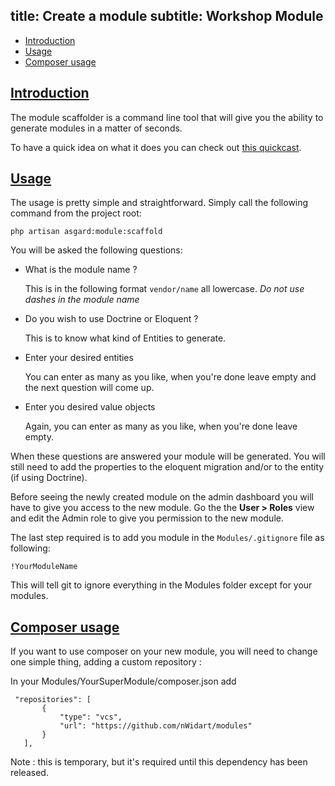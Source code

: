 title: Create a module
subtitle: Workshop Module
-------

- [Introduction](#introduction)
- [Usage](#usage)
- [Composer usage](#composer)


## <a class="anchor" name="introduction" href="#introduction">Introduction</a>

The module scaffolder is a command line tool that will give you the ability to generate modules in a matter of seconds.

To have a quick idea on what it does you can check out [this quickcast](http://quick.as/loki7l0).

## <a class="anchor" name="usage" href="#usage">Usage</a>

The usage is pretty simple and straightforward. Simply call the following command from the project root:

``` .language-bash
php artisan asgard:module:scaffold
```

You will be asked the following questions:


- What is the module name ?
	
	This is in the following format `vendor/name` all lowercase. *Do not use dashes in the module name*
- Do you wish to use Doctrine or Eloquent ?

	This is to know what kind of Entities to generate.

- Enter your desired entities

	You can enter as many as you like, when you're done leave empty and the next question will come up.
	
- Enter you desired value objects
	
	Again, you can enter as many as you like, when you're done leave empty.
	

When these questions are answered your module will be generated. You will still need to add the properties to the eloquent migration and/or to the entity (if using Doctrine).

Before seeing the newly created module on the admin dashboard you will have to give you access to the new module. Go the the **User > Roles** view and edit the Admin role to give you permission to the new module.

The last step required is to add you module in the `Modules/.gitignore` file as following:


``` .language-php
!YourModuleName
```

This will tell git to ignore everything in the Modules folder except for your modules.

## <a class="anchor" name="composer" href="#composer">Composer usage</a>

If you want to use composer on your new module, you will need to change one simple thing, adding a custom repository :

In your Modules/YourSuperModule/composer.json add

``` .language-json
 "repositories": [
       {
           "type": "vcs",
           "url": "https://github.com/nWidart/modules"
       }
   ], 
```

Note : this is temporary, but it's required until this dependency has been released.

